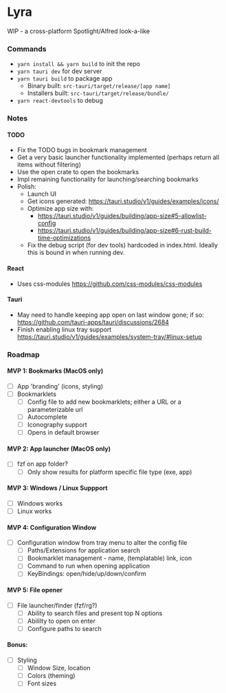 # Lyra

WIP - a cross-platform Spotlight/Alfred look-a-like

### Commands

- `yarn install && yarn build` to init the repo
- `yarn tauri dev` for dev server
- `yarn tauri build` to package app
  - Binary built: `src-tauri/target/release/[app name]`
  - Installers built: `src-tauri/target/release/bundle/`
- `yarn react-devtools` to debug

### Notes

#### TODO

- Fix the TODO bugs in bookmark management
- Get a very basic launcher functionality implemented (perhaps return all items without filtering)
- Use the open crate to open the bookmarks
- Impl remaining functionality for launching/searching bookmarks
- Polish:
  - Launch UI
  - Get icons generated: https://tauri.studio/v1/guides/examples/icons/
  - Optimize app size with:
    - https://tauri.studio/v1/guides/building/app-size#5-allowlist-config
    - https://tauri.studio/v1/guides/building/app-size#6-rust-build-time-optimizations
  - Fix the debug script (for dev tools) hardcoded in index.html. Ideally this is bound in when running dev.

#### React

- Uses css-modules https://github.com/css-modules/css-modules

#### Tauri

- May need to handle keeping app open on last window gone; if so: https://github.com/tauri-apps/tauri/discussions/2684
- Finish enabling linux tray support https://tauri.studio/v1/guides/examples/system-tray/#linux-setup

### Roadmap

#### MVP 1: Bookmarks (MacOS only)

- [ ] App 'branding' (icons, styling)
- [ ] Bookmarklets
  - [ ] Config file to add new bookmarklets; either a URL or a parameterizable url
  - [ ] Autocomplete
  - [ ] Iconography support
  - [ ] Opens in default browser

#### MVP 2: App launcher (MacOS only)

- [ ] fzf on app folder?
  - [ ] Only show results for platform specific file type (exe, app)

#### MVP 3: Windows / Linux Suppport

- [ ] Windows works
- [ ] Linux works

#### MVP 4: Configuration Window

- [ ] Configuration window from tray menu to alter the config file
  - [ ] Paths/Extensions for application search
  - [ ] Bookmarklet management - name, (templatable) link, icon
  - [ ] Command to run when opening application
  - [ ] KeyBindings: open/hide/up/down/confirm

#### MVP 5: File opener

- [ ] File launcher/finder (fzf/rg?)
  - [ ] Ability to search files and present top N options
  - [ ] Abililty to open on enter
  - [ ] Configure paths to search

#### Bonus:

- [ ] Styling
  - [ ] Window Size, location
  - [ ] Colors (theming)
  - [ ] Font sizes
